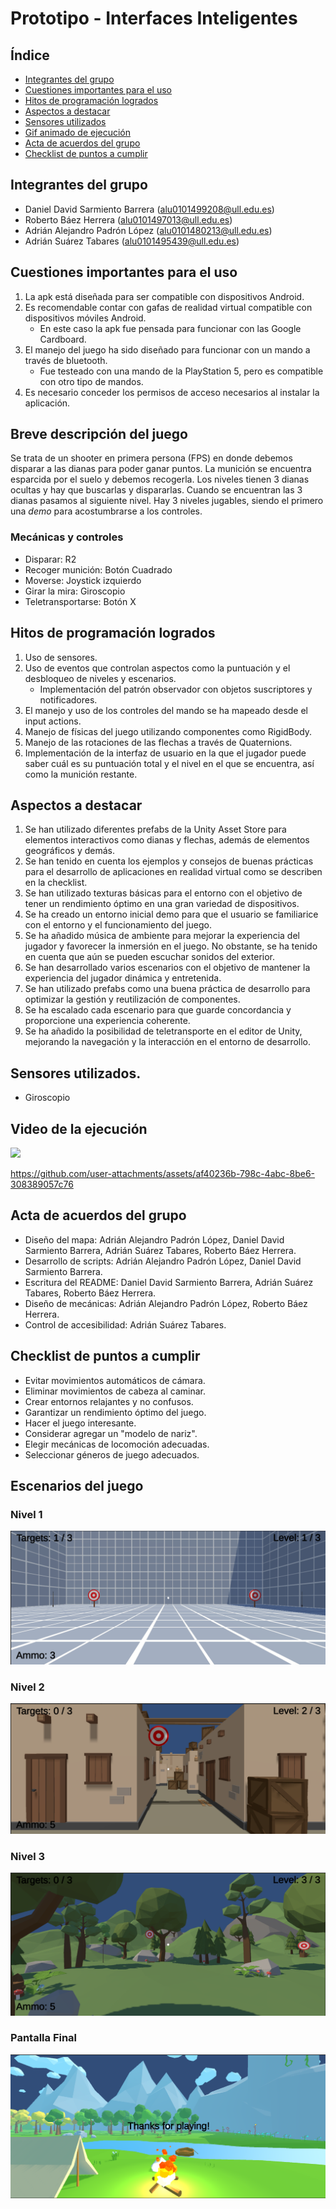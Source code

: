# Prototipo - Interfaces Inteligentes
## Índice

- [Integrantes del grupo](#integrantes-del-grupo)
- [Cuestiones importantes para el uso](#cuestiones-importantes-para-el-uso)
- [Hitos de programación logrados](#hitos-de-programación-logrados)
- [Aspectos a destacar](#aspectos-a-destacar)
- [Sensores utilizados](#sensores-utilizados)
- [Gif animado de ejecución](#gif-animado-de-ejecución)
- [Acta de acuerdos del grupo](#acta-de-acuerdos-del-grupo)
- [Checklist de puntos a cumplir](#checklist-de-puntos-a-cumplir)

## Integrantes del grupo

- Daniel David Sarmiento Barrera (alu0101499208@ull.edu.es)
- Roberto Báez Herrera (alu0101497013@ull.edu.es)
- Adrián Alejandro Padrón López (alu0101480213@ull.edu.es)
- Adrián Suárez Tabares (alu0101495439@ull.edu.es)

## Cuestiones importantes para el uso

1. La apk está diseñada para ser compatible con dispositivos Android.
2. Es recomendable contar con gafas de realidad virtual compatible con dispositivos móviles Android. 
    - En este caso la apk fue pensada para funcionar con las Google Cardboard.
3. El manejo del juego ha sido diseñado para funcionar con un mando a través de bluetooth. 
    - Fue testeado con una mando de la PlayStation 5, pero es compatible con otro tipo de mandos.
4. Es necesario conceder los permisos de acceso necesarios al instalar la aplicación.

## Breve descripción del juego
Se trata de un shooter en primera persona (FPS) en donde debemos disparar a las dianas para poder ganar puntos. La munición se encuentra esparcida por el suelo y debemos recogerla. Los niveles tienen 3 dianas ocultas y hay que buscarlas y dispararlas. Cuando se encuentran las 3 dianas pasamos al siguiente nivel. Hay 3 niveles jugables, siendo el primero una _demo_ para acostumbrarse a los controles.




### Mecánicas y controles

- Disparar: R2
- Recoger munición: Botón Cuadrado
- Moverse: Joystick izquierdo
- Girar la mira: Giroscopio
- Teletransportarse: Botón X

## Hitos de programación logrados

1.    Uso de sensores.
2. Uso de eventos que controlan aspectos como la puntuación y el desbloqueo de niveles y escenarios.
    - Implementación del patrón observador con objetos suscriptores y notificadores.
3. El manejo y uso de los controles del mando se ha mapeado desde el input actions.
4. Manejo de físicas del juego utilizando componentes como RigidBody.
5. Manejo de las rotaciones de las flechas a través de Quaternions.
6. Implementación de la interfaz de usuario en la que el jugador puede saber cuál es su puntuación total y el nivel en el que se encuentra, así como la munición restante. 


## Aspectos a destacar

1. Se han utilizado diferentes prefabs de la Unity Asset Store para elementos interactivos como dianas y flechas, además de elementos geográficos y demás.
2. Se han tenido en cuenta los ejemplos y consejos de buenas prácticas para el desarrollo de aplicaciones en realidad virtual como se describen en la checklist.
3. Se han utilizado texturas básicas para el entorno con el objetivo de tener un rendimiento óptimo en una gran variedad de dispositivos.
4. Se ha creado un entorno inicial demo para que el usuario se familiarice con el entorno y el funcionamiento del juego.
5. Se ha añadido música de ambiente para mejorar la experiencia del jugador y favorecer la inmersión en el juego. No obstante, se ha tenido en cuenta que aún se pueden escuchar sonidos del exterior.
6. Se han desarrollado varios escenarios con el objetivo de mantener la experiencia del jugador dinámica y entretenida.
7. Se han utilizado prefabs como una buena práctica de desarrollo para optimizar la gestión y reutilización de componentes.
8. Se ha escalado cada escenario para que guarde concordancia y proporcione una experiencia coherente.
9. Se ha añadido la posibilidad de teletransporte en el editor de Unity, mejorando la navegación y la interacción en el entorno de desarrollo.

## Sensores utilizados.

 - Giroscopio

## Video de la ejecución

![](Images/Proyecto-Final.gif)

https://github.com/user-attachments/assets/af40236b-798c-4abc-8be6-308389057c76

## Acta de acuerdos del grupo

- Diseño del mapa: Adrián Alejandro Padrón López, Daniel David Sarmiento Barrera, Adrián Suárez Tabares, Roberto Báez Herrera.
- Desarrollo de scripts: Adrián Alejandro Padrón López, Daniel David Sarmiento Barrera.
- Escritura del README: Daniel David Sarmiento Barrera, Adrián Suárez Tabares, Roberto Báez Herrera.
- Diseño de mecánicas: Adrián Alejandro Padrón López, Roberto Báez Herrera.
- Control de accesibilidad: Adrián Suárez Tabares.

## Checklist de puntos a cumplir
- Evitar movimientos automáticos de cámara.
- Eliminar movimientos de cabeza al caminar.
- Crear entornos relajantes y no confusos.
- Garantizar un rendimiento óptimo del juego.
- Hacer el juego interesante.
- Considerar agregar un "modelo de nariz".
- Elegir mecánicas de locomoción adecuadas.
- Seleccionar géneros de juego adecuados.

## Escenarios del juego

### Nivel 1

![](Images/Level0.png)

### Nivel 2

![](Images/Level1.png)

### Nivel 3

![](Images/Level2.png)

### Pantalla Final

![](Images/CongratsLevel.png)
